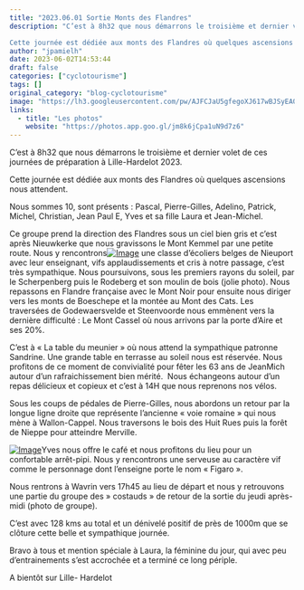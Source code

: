 ```yaml
---
title: "2023.06.01 Sortie Monts des Flandres"
description: "C’est à 8h32 que nous démarrons le troisième et dernier volet de ces journées de préparation à Lille-Hardelot 2023.

Cette journée est dédiée aux monts des Flandres où quelques ascensions nous attendent."
author: "jpamielh"
date: 2023-06-02T14:53:44
draft: false
categories: ["cyclotourisme"]
tags: []
original_category: "blog-cyclotourisme"
image: "https://lh3.googleusercontent.com/pw/AJFCJaU5gfegoXJ617wBJSyEA0Tdl5g061cmTXohkgoCKviVDJ2v6DG0P2S6YAU8Bc-f9UPT8JjRVK2_t5-Dn4_dRW_fnvPhdnQcHXBOiwP091fS5-5XKo3mp0olpQuCPGKiSZorQ6IA5mB3zE7ELxp_HvV4mA=w1216-h912-s-no?authuser=1"
links:
  - title: "Les photos"
    website: "https://photos.app.goo.gl/jm8k6jCpa1uN9d7z6"
---
```


C’est à 8h32 que nous démarrons le troisième et dernier volet de ces journées de préparation à Lille-Hardelot 2023.

Cette journée est dédiée aux monts des Flandres où quelques ascensions nous attendent.

<!--more-->

Nous sommes 10, sont présents&nbsp;: Pascal, Pierre-Gilles, Adelino, Patrick, Michel, Christian, Jean Paul E, Yves et sa fille Laura et Jean-Michel.

Ce groupe prend la direction des Flandres sous un ciel bien gris et c’est après Nieuwkerke que nous gravissons le Mont Kemmel par une petite route. Nous y rencontrons[![Image](https://lh3.googleusercontent.com/pw/AJFCJaUKWIcGx9ZH20A_Jhx9M3DB5v7OJV_1FS_sgZLvtxBxP2wZ7MLvuB9WhvXjVMo1p-B_ydC2Wmmjgcc750LvmMLaWa0-srxSCCl0ubaqSC8HThd-WLxcuj33Pwp2LG2hACRxMWOdd_Nqn2KwL4BCFq5fLQ=w1216-h912-s-no?authuser=1)](https://lh3.googleusercontent.com/pw/AJFCJaUKWIcGx9ZH20A_Jhx9M3DB5v7OJV_1FS_sgZLvtxBxP2wZ7MLvuB9WhvXjVMo1p-B_ydC2Wmmjgcc750LvmMLaWa0-srxSCCl0ubaqSC8HThd-WLxcuj33Pwp2LG2hACRxMWOdd_Nqn2KwL4BCFq5fLQ=w1216-h912-s-no?authuser=1) une classe d’écoliers belges de Nieuport avec leur enseignant, vifs applaudissements et cris à notre passage, c’est très sympathique. Nous poursuivons, sous les premiers rayons du soleil, par le Scherpenberg puis le Rodeberg et son moulin de bois (jolie photo). Nous repassons en Flandre française avec le Mont Noir pour ensuite nous diriger vers les monts de Boeschepe et la montée au Mont des Cats. Les traversées de Godewaersvelde et Steenvoorde nous emmènent vers la dernière difficulté&nbsp;: Le Mont Cassel où nous arrivons par la porte d’Aire et ses 20%.

C’est à «&nbsp;La table du meunier&nbsp;» où nous attend la sympathique patronne Sandrine. Une grande table en terrasse au soleil nous est réservée. Nous profitons de ce moment de convivialité pour fêter les 63 ans de JeanMich autour d’un rafraichissement bien mérité. &nbsp;Nous échangeons autour d’un repas délicieux et copieux et c’est à 14H que nous reprenons nos vélos.

Sous les coups de pédales de Pierre-Gilles, nous abordons un retour par la longue ligne droite que représente l’ancienne «&nbsp;voie romaine&nbsp;» qui nous mène à Wallon-Cappel. Nous traversons le bois des Huit Rues puis la forêt de Nieppe pour atteindre Merville.

[![Image](https://lh3.googleusercontent.com/pw/AJFCJaXJLIXdASk27JafvtjUpuzj6uIlv0_dR23HmmRjLacRpGpPvHYHxaFI3pddYgLyfVnWKYZaO_Ni0duElLxapKpQHJsw4d2OVQEKl7BTjQNXXrzi707mt-EnMtxObD5Asb36oV0SZ2hc_Y0Pbo5jTDyYXQ=w1216-h912-s-no?authuser=1)](https://lh3.googleusercontent.com/pw/AJFCJaXJLIXdASk27JafvtjUpuzj6uIlv0_dR23HmmRjLacRpGpPvHYHxaFI3pddYgLyfVnWKYZaO_Ni0duElLxapKpQHJsw4d2OVQEKl7BTjQNXXrzi707mt-EnMtxObD5Asb36oV0SZ2hc_Y0Pbo5jTDyYXQ=w1216-h912-s-no?authuser=1)Yves nous offre le café et nous profitons du lieu pour un confortable arrêt-pipi. Nous y rencontrons une serveuse au caractère vif comme le personnage dont l’enseigne porte le nom «&nbsp;Figaro&nbsp;».

Nous rentrons à Wavrin vers 17h45 au lieu de départ et nous y retrouvons une partie du groupe des&nbsp;» costauds&nbsp;» de retour de la sortie du jeudi après-midi (photo de groupe).

C’est avec 128 kms au total et un dénivelé positif de près de 1000m que se clôture cette belle et sympathique journée.

Bravo à tous et mention spéciale à Laura, la féminine du jour, qui avec peu d’entrainements s’est accrochée et a terminé ce long périple.

A bientôt sur Lille- Hardelot